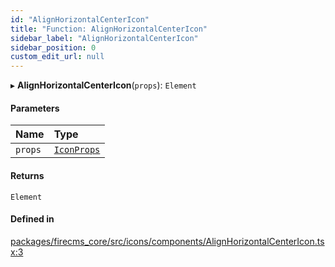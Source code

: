 ```yaml
---
id: "AlignHorizontalCenterIcon"
title: "Function: AlignHorizontalCenterIcon"
sidebar_label: "AlignHorizontalCenterIcon"
sidebar_position: 0
custom_edit_url: null
---
```


▸ **AlignHorizontalCenterIcon**(`props`): `Element`

#### Parameters

| Name | Type |
| :------ | :------ |
| `props` | [`IconProps`](../types/IconProps.md) |

#### Returns

`Element`

#### Defined in

[packages/firecms_core/src/icons/components/AlignHorizontalCenterIcon.tsx:3](https://github.com/FireCMSco/firecms/blob/d45f3739/packages/firecms_core/src/icons/components/AlignHorizontalCenterIcon.tsx#L3)
